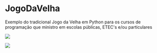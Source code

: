 # JogoDaVelha
Exemplo do tradicional Jogo da Velha em Python para os cursos de programação que ministro em escolas públicas, ETEC's e/ou particulares

![](image.png) 

![](image.png)
